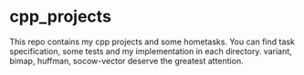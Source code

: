 # cpp_projects
This repo contains my cpp projects and some hometasks. You can find task specification, some tests and my implementation in each directory. 
variant, bimap, huffman, socow-vector deserve the greatest attention.
